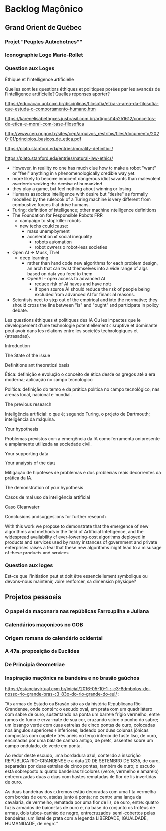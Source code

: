 # Backlog Maçônico

## Grand Orient de Québec

### Projet "Peuples Autochotnes""

### Iconographie Loge Marie-Rollet 

### Question aux Loges 

Éthique et l'intelligence artificielle 

Quelles sont les questions éthiques et politiques posées par les avancés de l'intelligence artificielle? Quelles réponses aporter? 


https://educacao.uol.com.br/disciplinas/filosofia/etica-a-area-da-filosofia-que-estuda-o-comportamento-humano.htm

https://karenelisabethgoes.jusbrasil.com.br/artigos/145251612/conceitos-de-etica-e-moral-com-base-filosofica

http://www.cep.pr.gov.br/sites/cep/arquivos_restritos/files/documento/2020-01/principios_basicos_de_etica.pdf

https://plato.stanford.edu/entries/morality-definition/

https://plato.stanford.edu/entries/natural-law-ethics/


- However, in reallity no one has much clue how to make a robot "want" or "feel" anything in a phenomenologically credible way yet. 
- more likely to become innocent dangerous idiot savants than malevolent overlords seeking the demise of humankind. 
- they play a game, but feel nothing about winning or losing
- Humans associate intelligence with desire but "desire" as formally modelled by the rulebook of a Turing machine is very different from combustive forces that drive humans. 
- Turing: definition of intelligence; other machine intelligence definitions 
- The Foundation for Responsible Robots FRR 
  - campaign to stop killer robots 
  - new techs could cause: 
    - mass unemployment
    - acceleration of social inequality
      - robots automation
      - robot owners x robot-less societies 
- Open AI -> Musk, Thiel
  - deep learning 
    - rather than hand code new algorithms for each problem design, an arch that can twist themselves into a wide range of algs based on data you feed to them 
    - OpenAI - open access to advanced AI 
      - reduce risk of AI haves and have nots 
      - if open source AI should reduce the risk of people being excluded from advanced AI for financial reasons. 
- Scientists neet to step out of the empirical and into the normative; they should cross the line between "is" and "ought" and participate in policy debate. 



Les questions éthiques et politiques des IA 
Ou les impactes que le développement d'une technologie potentiellement disruptive et dominante peut avoir dans les rélations entre les societés technologiques et {atrasadas}. 


Introduction

The State of the issue

Definitions ant theoretical basis 

Ética: definição e evolução o conceito de ética desde os gregos até a era moderna; aplicação no campo tecnologico 

Política: definição do termo e da prática política no campo tecnológico, nas arenas local, nacional e mundial.

The previous research
 
Inteligência artificial: o que é; segundo Turing, o projeto de Dartmouth; inteligência da máquina. 

Your hypothesis 

Problemas previstos com a emergência da IA como ferramenta onipresente e amplamente utilizada na sociedade civil. 

Your supporting data 

Your analysis of the data  

Mitigação de hipóteses de problemas e dos problemas reais decorrentes da prática da IA. 

The demonstration of your hypothesis 

Casos de mal uso da inteligência artificial 

Caso Clearwater 

Conclusions andsuggestions for further research


With this work we propose to demonstrate that the emergence of new algorithms and methods in the field of Artificial Intelligence, and the widespread availability of ever-lowering-cost algorithms deployed in products and services used by many instances of government and private enterprises raises a fear that these new algorithms might lead to a misusage of these products and services. 


### Question aux loges 

Est-ce que l'initiation peut et doit être essenciellement symbolique ou devons-nous maintenir, voire renforcer, sa dimension physique? 

### 





## Projetos pessoais 

### O papel da maçonaria nas repúblicas Farroupilha e Juliana 

### Calendários maçonicos no GOB 

### Origem romana do calendário ocidental 

### A 47a. proposição de Euclides 

### De Principia Geometriae 

### Inspiração maçônica na bandeira e no brasão gaúchos

https://estanciavirtual.com.br/inicial/2016-05-10-1-s-c3-8dmbolos-do-nosso-rio-grande-bras-c3-83o-do-rio-grande-do-sul/ : 

“As armas do Estado ou Brasão são as da história Republicana Rio-Grandense, onde contém: o escudo oval, em prata com um quadrilátero com sabre de ouro, sustentando na ponta um barrete frígio vermelho, entre ramos de fumo e erva-mate de sua cor, cruzando sobre o punho do sabre; um losango verde com duas estrelas de cinco pontas de ouro, colocadas nos ângulos superiores e inferiores; ladeado por duas colunas jônicas compostas com capitel e três anéis no terço inferior de fuste liso, de ouro, encimadas por uma bala de canhão antigo, de preto, assentes sobre um campo ondulado, de verde em ponta.

Ao redor deste escudo, uma bordadura azul, contendo a inscrição REPÚBLICA RIO-GRANDENSE e a data 20 DE SETEMBRO DE 1835, de ouro, separadas por duas estrelas de cinco pontas, também de ouro; o escudo está sobreposto a: quatro bandeiras tricolores (verde, vermelho e amarelo) entrecruzadas duas a duas com hastes rematadas de flor de lis invertidas de ouro.

As duas bandeiras dos extremos estão decoradas com uma fita vermelha com bordas de ouro, atadas junto à ponta; no centro uma lança da cavalaria, de vermelho, rematada por uma flor de lis, de ouro, entre: quatro fuzis armados de baionetas de ouro e, na base do conjunto os troféus de armas, dois tubos-canhão de negro, entrecruzados, semi-cobertos pelas bandeiras; um listel de prata com a legenda LIBERDADE, IGUALDADE, HUMANIDADE, de negro.”